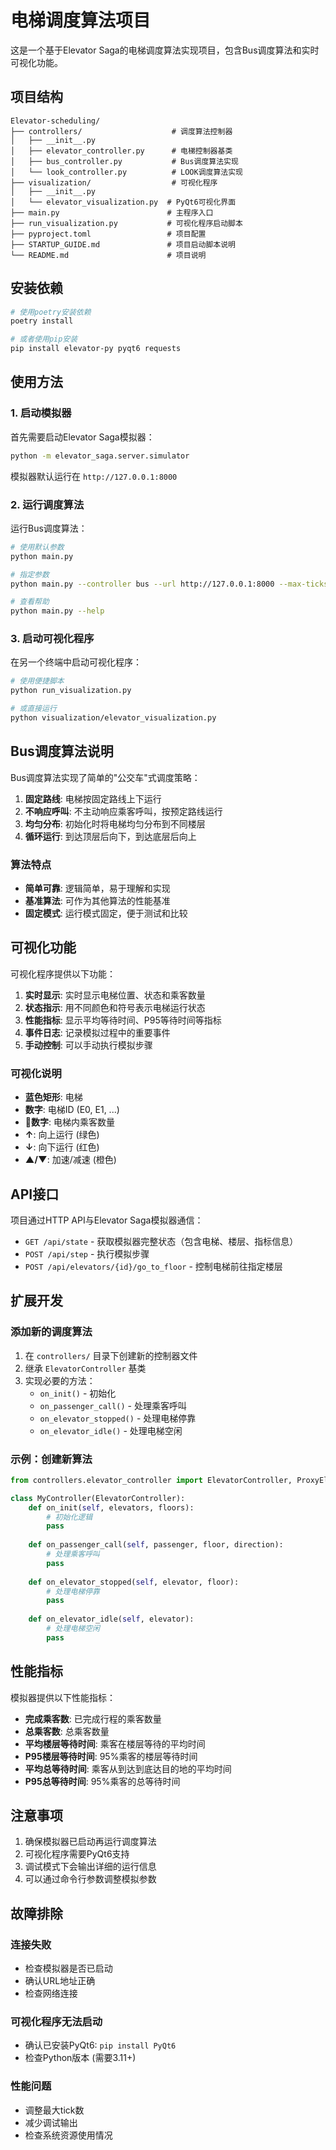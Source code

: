 # 电梯调度算法项目

这是一个基于Elevator Saga的电梯调度算法实现项目，包含Bus调度算法和实时可视化功能。

## 项目结构

```
Elevator-scheduling/
├── controllers/                    # 调度算法控制器
│   ├── __init__.py
│   ├── elevator_controller.py      # 电梯控制器基类
│   ├── bus_controller.py           # Bus调度算法实现
│   └── look_controller.py          # LOOK调度算法实现
├── visualization/                  # 可视化程序
│   ├── __init__.py
│   └── elevator_visualization.py  # PyQt6可视化界面
├── main.py                        # 主程序入口
├── run_visualization.py           # 可视化程序启动脚本
├── pyproject.toml                 # 项目配置
├── STARTUP_GUIDE.md               # 项目启动脚本说明
└── README.md                      # 项目说明
```

## 安装依赖

```bash
# 使用poetry安装依赖
poetry install

# 或者使用pip安装
pip install elevator-py pyqt6 requests
```

## 使用方法

### 1. 启动模拟器

首先需要启动Elevator Saga模拟器：

```bash
python -m elevator_saga.server.simulator
```

模拟器默认运行在 `http://127.0.0.1:8000`

### 2. 运行调度算法

运行Bus调度算法：

```bash
# 使用默认参数
python main.py

# 指定参数
python main.py --controller bus --url http://127.0.0.1:8000 --max-ticks 2000 --debug

# 查看帮助
python main.py --help
```

### 3. 启动可视化程序

在另一个终端中启动可视化程序：

```bash
# 使用便捷脚本
python run_visualization.py

# 或直接运行
python visualization/elevator_visualization.py
```

## Bus调度算法说明

Bus调度算法实现了简单的"公交车"式调度策略：

1. **固定路线**: 电梯按固定路线上下运行
2. **不响应呼叫**: 不主动响应乘客呼叫，按预定路线运行
3. **均匀分布**: 初始化时将电梯均匀分布到不同楼层
4. **循环运行**: 到达顶层后向下，到达底层后向上

### 算法特点

- **简单可靠**: 逻辑简单，易于理解和实现
- **基准算法**: 可作为其他算法的性能基准
- **固定模式**: 运行模式固定，便于测试和比较

## 可视化功能

可视化程序提供以下功能：

1. **实时显示**: 实时显示电梯位置、状态和乘客数量
2. **状态指示**: 用不同颜色和符号表示电梯运行状态
3. **性能指标**: 显示平均等待时间、P95等待时间等指标
4. **事件日志**: 记录模拟过程中的重要事件
5. **手动控制**: 可以手动执行模拟步骤

### 可视化说明

- **蓝色矩形**: 电梯
- **数字**: 电梯ID (E0, E1, ...)
- **👥数字**: 电梯内乘客数量
- **↑**: 向上运行 (绿色)
- **↓**: 向下运行 (红色)
- **▲/▼**: 加速/减速 (橙色)

## API接口

项目通过HTTP API与Elevator Saga模拟器通信：

- `GET /api/state` - 获取模拟器完整状态（包含电梯、楼层、指标信息）
- `POST /api/step` - 执行模拟步骤
- `POST /api/elevators/{id}/go_to_floor` - 控制电梯前往指定楼层

## 扩展开发

### 添加新的调度算法

1. 在 `controllers/` 目录下创建新的控制器文件
2. 继承 `ElevatorController` 基类
3. 实现必要的方法：
   - `on_init()` - 初始化
   - `on_passenger_call()` - 处理乘客呼叫
   - `on_elevator_stopped()` - 处理电梯停靠
   - `on_elevator_idle()` - 处理电梯空闲

### 示例：创建新算法

```python
from controllers.elevator_controller import ElevatorController, ProxyElevator, ProxyFloor, ProxyPassenger

class MyController(ElevatorController):
    def on_init(self, elevators, floors):
        # 初始化逻辑
        pass
    
    def on_passenger_call(self, passenger, floor, direction):
        # 处理乘客呼叫
        pass
    
    def on_elevator_stopped(self, elevator, floor):
        # 处理电梯停靠
        pass
    
    def on_elevator_idle(self, elevator):
        # 处理电梯空闲
        pass
```

## 性能指标

模拟器提供以下性能指标：

- **完成乘客数**: 已完成行程的乘客数量
- **总乘客数**: 总乘客数量
- **平均楼层等待时间**: 乘客在楼层等待的平均时间
- **P95楼层等待时间**: 95%乘客的楼层等待时间
- **平均总等待时间**: 乘客从到达到底达目的地的平均时间
- **P95总等待时间**: 95%乘客的总等待时间

## 注意事项

1. 确保模拟器已启动再运行调度算法
2. 可视化程序需要PyQt6支持
3. 调试模式下会输出详细的运行信息
4. 可以通过命令行参数调整模拟参数

## 故障排除

### 连接失败
- 检查模拟器是否已启动
- 确认URL地址正确
- 检查网络连接

### 可视化程序无法启动
- 确认已安装PyQt6: `pip install PyQt6`
- 检查Python版本 (需要3.11+)

### 性能问题
- 调整最大tick数
- 减少调试输出
- 检查系统资源使用情况
